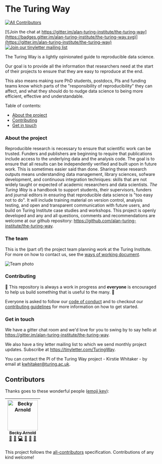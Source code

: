 # The Turing Way
[![All Contributors](https://img.shields.io/badge/all_contributors-1-orange.svg?style=flat-square)](#contributors)

[![Join the chat at https://gitter.im/alan-turing-institute/the-turing-way](https://badges.gitter.im/alan-turing-institute/the-turing-way.svg)](https://gitter.im/alan-turing-institute/the-turing-way) [![Join our tinyletter mailing list](https://img.shields.io/badge/receive-our%20newsletter%E2%9D%A4%EF%B8%8F-blueviolet.svg)](https://tinyletter.com/TuringWay)

The Turing Way is a lightly opinionated guide to reproducible data science.

Our goal is to provide all the information that researchers need at the start of their projects to ensure that they are easy to reproduce at the end.

This also means making sure PhD students, postdocs, PIs and funding teams know which parts of the "responsibility of reproducibility" they can affect, and what they should do to nudge data science to being more efficient, effective and understandable.

Table of contents:
* [About the project](#about-the-project)
* [Contributing](#contributing)
* [Get in touch](#get-in-touch)

### About the project

Reproducible research is necessary to ensure that scientific work can be trusted.
Funders and publishers are beginning to require that publications include access to the underlying data and the analysis code.
The goal is to ensure that all results can be independently verified and built upon in future work.
This is sometimes easier said than done.
Sharing these research outputs means understanding data management, library sciences, sofware development, and continuous integration techniques: skills that are not widely taught or expected of academic researchers and data scientists.
*The Turing Way* is a handbook to support students, their supervisors, funders and journal editors in ensuring that reproducible data science is "too easy not to do".
It will include training material on version control, analysis testing, and open and transparent communication with future users, and build on Turing Institute case studies and workshops.
This project is openly developed and any and all questions, comments and recommendations are welcome at our github repository: https://github.com/alan-turing-institute/the-turing-way.

### The team

This is the (part of) the project team planning work at the Turing Institute. For more on how to contact us, see the [ways of working document](ways_of_working.md).

![Team photo](/figures/TuringWayTeam.jpg)


### Contributing 

:construction: This repository is always a work in progress and **everyone** is encouraged to help us build something that is useful to the many. :construction:

Everyone is asked to follow our [code of conduct](CODE_OF_CONDUCT.md) and to checkout our [contributing guidelines](CONTRIBUTING.md) for more information on how to get started.

### Get in touch

We have a gitter chat room and we'd love for you to swing by to say hello at https://gitter.im/alan-turing-institute/the-turing-way.

We also have a tiny letter mailing list to which we send monthly project updates.
Subscribe at https://tinyletter.com/TuringWay.

You can contact the PI of the Turing Way project - Kirstie Whitaker - by email at [kwhitaker@turing.ac.uk](mailto:kwhitaker@turing.ac.uk).


## Contributors

Thanks goes to these wonderful people ([emoji key](https://github.com/all-contributors/all-contributors#emoji-key)):

<!-- ALL-CONTRIBUTORS-LIST:START - Do not remove or modify this section -->
<!-- prettier-ignore -->
| [<img src="https://avatars1.githubusercontent.com/u/20441134?v=4" width="100px;" alt="Becky Arnold"/><br /><sub><b>Becky Arnold</b></sub>](https://github.com/r-j-arnold)<br />[💬](#question-r-j-arnold "Answering Questions") [📖](https://github.com/alan-turing-institute/the-turing-way/commits?author=r-j-arnold "Documentation") [💻](https://github.com/alan-turing-institute/the-turing-way/commits?author=r-j-arnold "Code") [📝](https://github.com/alan-turing-institute/the-turing-way/commits?author=r-j-arnold "Blogposts") [🚧](https://github.com/alan-turing-institute/the-turing-way/commits?author=r-j-arnold "Maintainance") [👀](https://github.com/alan-turing-institute/the-turing-way/commits?author=r-j-arnold "Reviewed Pull Requests")|
| :---: |
<!-- ALL-CONTRIBUTORS-LIST:END -->

This project follows the [all-contributors](https://github.com/all-contributors/all-contributors) specification. Contributions of any kind welcome!
